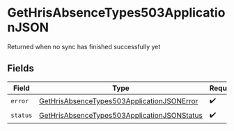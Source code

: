 # GetHrisAbsenceTypes503ApplicationJSON

Returned when no sync has finished successfully yet


## Fields

| Field                                                                                                                 | Type                                                                                                                  | Required                                                                                                              | Description                                                                                                           |
| --------------------------------------------------------------------------------------------------------------------- | --------------------------------------------------------------------------------------------------------------------- | --------------------------------------------------------------------------------------------------------------------- | --------------------------------------------------------------------------------------------------------------------- |
| `error`                                                                                                               | [GetHrisAbsenceTypes503ApplicationJSONError](../../models/operations/gethrisabsencetypes503applicationjsonerror.md)   | :heavy_check_mark:                                                                                                    | N/A                                                                                                                   |
| `status`                                                                                                              | [GetHrisAbsenceTypes503ApplicationJSONStatus](../../models/operations/gethrisabsencetypes503applicationjsonstatus.md) | :heavy_check_mark:                                                                                                    | N/A                                                                                                                   |
